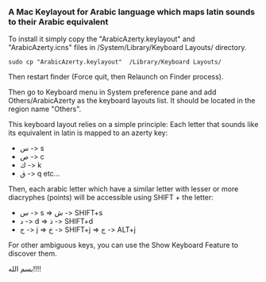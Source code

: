 ### A Mac Keylayout for Arabic language which maps latin sounds to their Arabic equivalent

To install it simply copy the "ArabicAzerty.keylayout" and "ArabicAzerty.icns" files in /System/Library/Keyboard Layouts/ directory.

    sudo cp "ArabicAzerty.keylayout"  /Library/Keyboard Layouts/

Then restart finder (Force quit, then Relaunch on Finder process).

Then go to Keyboard menu in System preference pane and add Others/ArabicAzerty as the keyboard layouts list. It should be located in the region name "Others".

This keyboard layout relies on a simple principle: Each letter that sounds like its equivalent in latin is mapped to an azerty key:
- س -> s
- ص -> c
- ك -> k
- ق -> q
etc...

Then, each arabic letter which have a similar letter with lesser or more diacryphes (points) will be accessible using SHIFT + the letter:
- س -> s => ش -> SHIFT+s
- د -> d => ذ -> SHIFT+d
- ح -> j => خ -> SHIFT+j => ج -> ALT+j

For other ambiguous keys, you can use the Show Keyboard Feature to discover them. 


بسم الله!!!!
